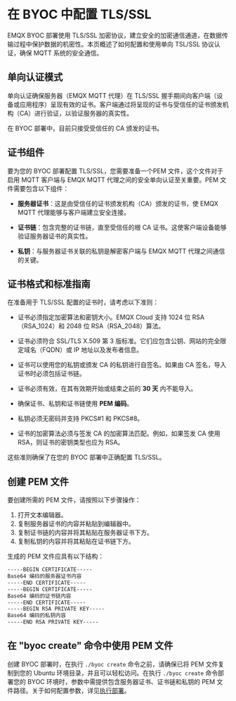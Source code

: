 # 在 BYOC 中配置 TLS/SSL

EMQX BYOC 部署使用 TLS/SSL 加密协议，建立安全的加密通信通道，在数据传输过程中保护数据的机密性。本页概述了如何配置和使用单向 TSL/SSL 协议认证，确保 MQTT 系统的安全通信。

## 单向认证模式

单向认证确保服务器（EMQX MQTT 代理）在 TLS/SSL 握手期间向客户端（设备或应用程序）呈现有效的证书。客户端通过将呈现的证书与受信任的证书颁发机构（CA）进行验证，以验证服务器的真实性。

在 BYOC 部署中，目前只接受受信任的 CA 颁发的证书。

## 证书组件

要为您的 BYOC 部署配置 TLS/SSL，您需要准备一个PEM 文件，这个文件对于启用 MQTT 客户端与 EMQX MQTT 代理之间的安全单向认证至关重要。PEM 文件需要包含以下组件：

- **服务器证书**：这是由受信任的证书颁发机构（CA）颁发的证书，使 EMQX MQTT 代理能够与客户端建立安全连接。

- **证书链**：包含完整的证书链，直至受信任的根 CA 证书。这使客户端设备能够验证服务器证书的真实性。

- **私钥**：与服务器证书关联的私钥是解密客户端与 EMQX MQTT 代理之间通信的关键。

## 证书格式和标准指南

在准备用于 TLS/SSL 配置的证书时，请考虑以下准则：

- 证书必须指定加密算法和密钥大小。EMQX Cloud 支持 1024 位 RSA（RSA_1024）和 2048 位 RSA（RSA_2048）算法。

- 证书必须符合 SSL/TLS X.509 第 3 版标准。它们应包含公钥、网站的完全限定域名（FQDN）或 IP 地址以及发布者信息。

- 证书可以使用您的私钥或颁发 CA 的私钥进行自签名。如果由 CA 签名，导入证书时必须包括证书链。

- 证书必须有效，在其有效期开始或结束之前的 **30 天** 内不能导入。

- 确保证书、私钥和证书链使用 **PEM 编码**。

- 私钥必须无密码并支持 PKCS#1 和 PKCS#8。

- 证书的加密算法必须与签发 CA 的加密算法匹配。例如，如果签发 CA 使用 RSA，则证书的密钥类型也应为 RSA。

这些准则确保了在您的 BYOC 部署中正确配置 TLS/SSL。

## 创建 PEM 文件

要创建所需的 PEM 文件，请按照以下步骤操作：

1. 打开文本编辑器。
2. 复制服务器证书的内容并粘贴到编辑器中。
3. 复制证书链的内容并将其粘贴在服务器证书下方。
4. 复制私钥的内容并将其粘贴在证书链下方。

生成的 PEM 文件应具有以下结构：

```txt
-----BEGIN CERTIFICATE-----
Base64 编码的服务器证书内容
-----END CERTIFICATE-----
-----BEGIN CERTIFICATE-----
Base64 编码的证书链内容
-----END CERTIFICATE-----
-----BEGIN RSA PRIVATE KEY-----
Base64 编码的私钥内容
-----END RSA PRIVATE KEY-----
```

## 在 "byoc create" 命令中使用 PEM 文件

创建 BYOC 部署时，在执行 `./byoc create` 命令之前，请确保已将 PEM 文件复制到您的 Ubuntu 环境目录，并且可以轻松访问。在执行 `./byoc create` 命令部署您的 BYOC 环境时，参数中需提供包含服务器证书、证书链和私钥的 PEM 文件路径。关于如何配置参数，详见[执行部署](../create/byoc.md#执行部署)。

